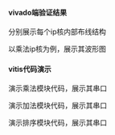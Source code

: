#### vivado端验证结果

分别展示每个ip核内部布线结构

以乘法ip核为例，展示其波形图

#### vitis代码演示

演示乘法模块代码，展示其串口

演示加法模块代码，展示其串口

演示排序模块代码，展示其串口

